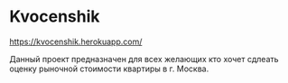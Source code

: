 # Kvocenshik
https://kvocenshik.herokuapp.com/

Данный проект предназначен для всех желающих кто хочет сдлеать оценку рыночной стоимости квартиры в г. Москва.
